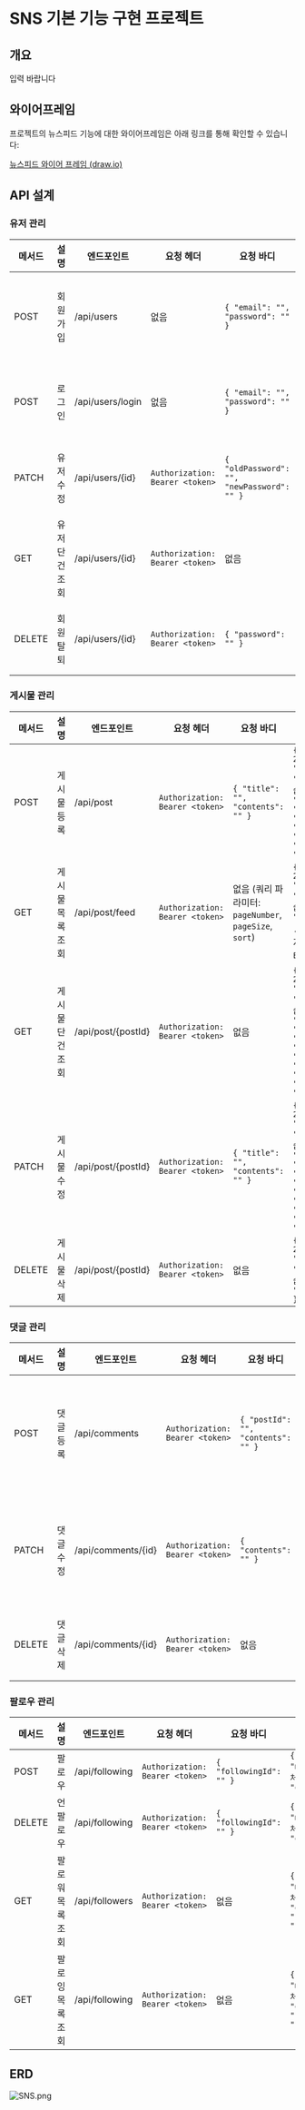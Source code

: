# SNS 기본 기능 구현 프로젝트

## 개요

입력 바랍니다 

## 와이어프레임

프로젝트의 뉴스피드 기능에 대한 와이어프레임은 아래 링크를 통해 확인할 수 있습니다:

[뉴스피드 와이어 프레임 (draw.io)](https://drive.google.com/file/d/1FhLqA07bWjnv6lhmOAaUphb6l33Kne6L/view?usp=sharing)

## API 설계

### 유저 관리

| 메서드 | 설명             | 엔드포인트           | 요청 헤더                             | 요청 바디                                    | 응답 예시                                |
|--------|------------------|----------------------|----------------------------------------|----------------------------------------------|-----------------------------------------|
| POST   | 회원가입         | /api/users           | 없음                                   | `{ "email": "", "password": "" }`            | `{ "code": 200, "message": "정상 처리되었습니다.", "data": { "email": "", "createdAt": "" } }` |
| POST   | 로그인           | /api/users/login     | 없음                                   | `{ "email": "", "password": "" }`            | `{ "code": 200, "message": "정상 처리되었습니다.", "data": { "token": "" } }`                 |
| PATCH  | 유저 수정        | /api/users/{id}      | `Authorization: Bearer <token>`        | `{ "oldPassword": "", "newPassword": "" }`   | `{ "code": 200, "message": "정상 처리되었습니다.", "data": null }`                           |
| GET    | 유저 단건 조회   | /api/users/{id}      | `Authorization: Bearer <token>`        | 없음                                         | `{ "code": 200, "message": "정상 처리되었습니다.", "data": { "email": "", "createdAt": "" } }`|
| DELETE | 회원 탈퇴        | /api/users/{id}      | `Authorization: Bearer <token>`        | `{ "password": "" }`                         | `{ "code": 200, "message": "정상 처리되었습니다.", "data": null }`                           |

### 게시물 관리

| 메서드 | 설명             | 엔드포인트           | 요청 헤더                             | 요청 바디                                    | 응답 예시                                |
|--------|------------------|----------------------|----------------------------------------|--------------------------------------------------------|-----------------------------------------|
| POST   | 게시물 등록       | /api/post            | `Authorization: Bearer <token>`        | `{ "title": "", "contents": "" }`                       | `{ "code": 200, "message": "정상 처리되었습니다.", "data": { "title": "", "contents": "", "email": "", "createdAt": "" } }` |
| GET    | 게시물 목록 조회   | /api/post/feed       | `Authorization: Bearer <token>`        | 없음 (쿼리 파라미터: `pageNumber`, `pageSize`, `sort`)   | `{ "code": 200, "message": "정상 처리되었습니다.", "data": { ... } }` (페이지네이션 데이터 포함) |
| GET    | 게시물 단건 조회   | /api/post/{postId}   | `Authorization: Bearer <token>`        | 없음                                                    | `{ "code": 200, "message": "정상 처리되었습니다.", "data": { "title": "", "contents": "", "email": "", "createdAt": "", "updatedAt": "" } }` |
| PATCH  | 게시물 수정       | /api/post/{postId}   | `Authorization: Bearer <token>`        | `{ "title": "", "contents": "" }`                       | `{ "code": 200, "message": "정상 처리되었습니다.", "data": { "title": "", "contents": "", "email": "", "createdAt": "", "updatedAt": "" } }` |
| DELETE | 게시물 삭제       | /api/post/{postId}   | `Authorization: Bearer <token>`        | 없음                                                    | `{ "code": 200, "message": "정상 처리되었습니다.", "data": null }` |

### 댓글 관리

| 메서드 | 설명             | 엔드포인트           | 요청 헤더                             | 요청 바디                                    | 응답 예시                                |
|--------|------------------|----------------------|----------------------------------------|----------------------------------------------|-----------------------------------------|
| POST   | 댓글 등록         | /api/comments        | `Authorization: Bearer <token>`        | `{ "postId": "", "contents": "" }`           | `{ "code": 200, "message": "정상 처리되었습니다.", "data": { "postId": "", "email": "", "contents": "" } }` |
| PATCH  | 댓글 수정         | /api/comments/{id}   | `Authorization: Bearer <token>`        | `{ "contents": "" }`                         | `{ "code": 200, "message": "정상 처리되었습니다.", "data": { "postId": "", "email": "", "contents": "" } }` |
| DELETE | 댓글 삭제         | /api/comments/{id}   | `Authorization: Bearer <token>`        | 없음                                         | `{ "code": 200, "message": "정상 처리되었습니다.", "data": null }` |

### 팔로우 관리

| 메서드 | 설명             | 엔드포인트           | 요청 헤더                             | 요청 바디                                    | 응답 예시                                |
|--------|------------------|----------------------|----------------------------------------|----------------------------------------------|-----------------------------------------|
| POST   | 팔로우            | /api/following       | `Authorization: Bearer <token>`        | `{ "followingId": "" }`                      | `{ "code": 200, "message": "정상 처리되었습니다.", "data": null }`                           |
| DELETE | 언팔로우          | /api/following       | `Authorization: Bearer <token>`        | `{ "followingId": "" }`                      | `{ "code": 200, "message": "정상 처리되었습니다.", "data": null }`                           |
| GET    | 팔로워 목록 조회   | /api/followers       | `Authorization: Bearer <token>`        | 없음                                         | `{ "code": 200, "message": "정상 처리되었습니다.", "data": [ { "followerEmail": "" } ] }`   |
| GET    | 팔로잉 목록 조회   | /api/following       | `Authorization: Bearer <token>`        | 없음                                         | `{ "code": 200, "message": "정상 처리되었습니다.", "data": [ { "followingEmail": "" } ] }`  |

## ERD

![SNS.png](https://prod-files-secure.s3.us-west-2.amazonaws.com/83c75a39-3aba-4ba4-a792-7aefe4b07895/28ffe5ac-e678-4f71-8ce1-cafedf9fe487/44220f79-12b4-4e4f-8e7c-3d8f604b3eb2.png)


